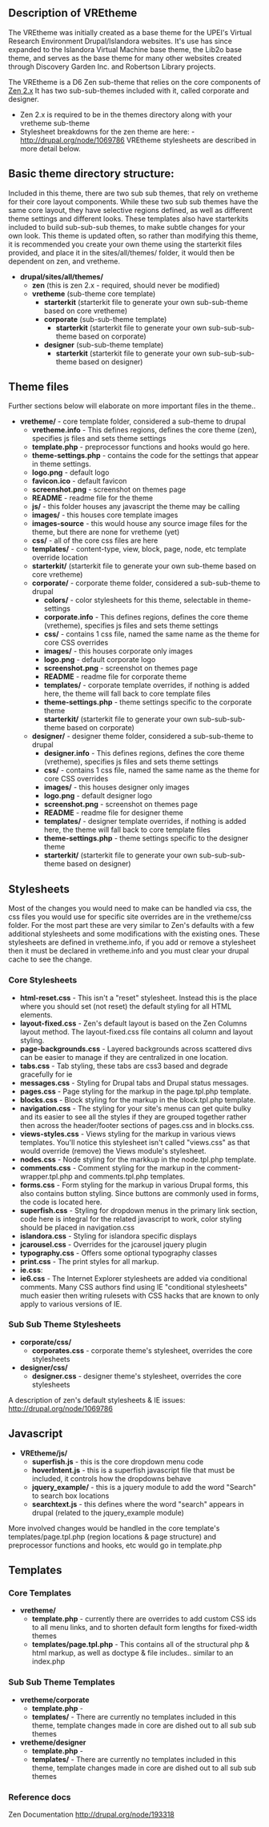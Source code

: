## Description of VREtheme

The VREtheme was initially created as a base theme for the UPEI's Virtual Research Environment Drupal/Islandora websites. It's use has since expanded to the Islandora Virtual Machine base theme, the Lib2o base theme, and serves as the base theme for many other websites created through Discovery Garden Inc. and Robertson Library projects. 

The VREtheme is a D6 Zen sub-theme that relies on the core components of [Zen 2.x](http://drupal.org/project/zen) It has two sub-sub-themes included with it, called corporate and designer. 

* Zen 2.x is required to be in the themes directory along with your vretheme sub-theme
* Stylesheet breakdowns for the zen theme are here: - http://drupal.org/node/1069786 VREtheme stylesheets are described in more detail below.

## Basic theme directory structure:

Included in this theme, there are two sub sub themes, that rely on vretheme for their core layout components. While these two sub sub themes have the same core layout, they have selective regions defined, as well as different theme settings and different looks. These templates also have starterkits included to build sub-sub-sub themes, to make subtle changes for your own look. This theme is updated often, so rather than modifying this theme, it is recommended you create your own theme using the starterkit files provided, and place it in the sites/all/themes/ folder, it would then be dependent on zen, and vretheme. 

* **drupal/sites/all/themes/**
  * **zen** (this is zen 2.x - required, should never be modified)
  * **vretheme** (sub-theme core template)
      * **starterkit** (starterkit file to generate your own sub-sub-theme based on core vretheme)
      * **corporate** (sub-sub-theme template)
          * **starterkit** (starterkit file to generate your own sub-sub-sub-theme based on corporate)
      * **designer** (sub-sub-theme template)
           * **starterkit** (starterkit file to generate your own sub-sub-sub-theme based on designer)

## Theme files 
Further sections below will elaborate on more important files in the theme..

* **vretheme/** - core template folder, considered a sub-theme to drupal
  * **vretheme.info** - This defines regions, defines the core theme (zen), specifies js files and sets theme settings
  * **template.php** - preprocessor functions and hooks would go here.
  * **theme-settings.php** - contains the code for the settings that appear in theme settings.
  * **logo.png** - default logo
  * **favicon.ico** - default favicon
  * **screenshot.png** - screenshot on themes page
  * **README** - readme file for the theme
  * **js/** - this folder houses any javascript the theme may be calling
  * **images/** - this houses core template images
  * **images-source** - this would house any source image files for the theme, but there are none for vretheme (yet)
  * **css/** - all of the core css files are here
  * **templates/** - content-type, view, block, page, node, etc template override location
  * **starterkit/** (starterkit file to generate your own sub-theme based on core vretheme)
  * **corporate/** - corporate theme folder, considered a sub-sub-theme to drupal
      * **colors/** - color stylesheets for this theme, selectable in theme-settings
      * **corporate.info** - This defines regions, defines the core theme (vretheme), specifies js files and sets theme settings
      * **css/** - contains 1 css file, named the same name as the theme for core CSS overrides
      * **images/** - this houses corporate only images
      * **logo.png** - default corporate logo
      * **screenshot.png** - screenshot on themes page
      * **README** - readme file for corporate  theme
      * **templates/** - corporate template overrides, if nothing is added here, the theme will fall back to core template files
      * **theme-settings.php** - theme settings specific to the corporate theme
      * **starterkit/** (starterkit file to generate your own sub-sub-sub-theme based on corporate)
  * **designer/** - designer theme folder, considered a sub-sub-theme to drupal
      * **designer.info** - This defines regions, defines the core theme (vretheme), specifies js files and sets theme settings
      * **css/** - contains 1 css file, named the same name as the theme for core CSS overrides
      * **images/** - this houses designer only images
      * **logo.png** - default designer logo
      * **screenshot.png** - screenshot on themes page
      * **README** - readme file for designer theme
      * **templates/** - designer template overrides, if nothing is added here, the theme will fall back to core template files
      * **theme-settings.php** - theme settings specific to the designer theme
      * **starterkit/** (starterkit file to generate your own sub-sub-sub-theme based on designer)

## Stylesheets

Most of the changes you would need to make can be handled via css, the css files you would use for specific site overrides are in the vretheme/css folder. For the most part these are very similar to Zen's defaults with a few additional stylesheets and some modifications with the existing ones. These stylesheets are defined in vretheme.info, if you add or remove a stylesheet then it must be declared in vretheme.info and you must clear your drupal cache to see the change.

### Core Stylesheets

* **html-reset.css** - This isn't a "reset" stylesheet. Instead this is the place where you should set (not reset) the default styling for all HTML elements.
* **layout-fixed.css** - Zen's default layout is based on the Zen Columns layout method. The layout-fixed.css file contains all column and layout styling.
* **page-backgrounds.css** - Layered backgrounds across scattered divs can be easier to manage if they are centralized in one location.
* **tabs.css** - Tab styling, these tabs are css3 based and degrade gracefully for ie
* **messages.css** - Styling for Drupal tabs and Drupal status messages.
* **pages.css** - Page styling for the markup in the page.tpl.php template.
* **blocks.css** - Block styling for the markup in the block.tpl.php template.
* **navigation.css** - The styling for your site's menus can get quite bulky and its easier to see all the styles if they are grouped together rather then across the header/footer sections of pages.css and in blocks.css.
* **views-styles.css** - Views styling for the markup in various views templates. You'll notice this stylesheet isn't called "views.css" as that would override (remove) the Views module's stylesheet.
* **nodes.css** - Node styling for the markkup in the node.tpl.php template.
* **comments.css** - Comment styling for the markup in the comment-wrapper.tpl.php and comments.tpl.php templates.
* **forms.css** - Form styling for the markup in various Drupal forms, this also contains button styling. Since buttons are commonly used in forms, the code is located here.
* **superfish.css** - Styling for dropdown menus in the primary link section, code here is integral for the related javascript to work, color styling should be placed in navigation.css
* **islandora.css** - Styling for islandora specific displays
* **jcarousel.css** - Overrides for the jcarousel jquery plugin
* **typography.css** - Offers some optional typography classes
* **print.css** - The print styles for all markup.
* **ie.css**:
* **ie6.css** - The Internet Explorer stylesheets are added via conditional comments. Many CSS authors find using IE "conditional stylesheets" much easier then writing rulesets with CSS hacks that are known to only apply to various versions of IE.

### Sub Sub Theme Stylesheets

  * **corporate/css/**
    * **corporates.css** - corporate theme's stylesheet, overrides the core stylesheets
  * **designer/css/**
    * **designer.css** - designer theme's stylesheet, overrides the core stylesheets

A description of zen's default stylesheets & IE issues: http://drupal.org/node/1069786

## Javascript

* **VREtheme/js/**
  * **superfish.js** - this is the core dropdown menu code
  * **hoverIntent.js** - this is a superfish javascript file that must be included, it controls how the dropdowns behave
  * **jquery_example/** - this is a jquery module to add the word "Search" to search box locations
  * **searchtext.js** - this defines where the word "search" appears in drupal (related to the jquery_example module)

More involved changes would be handled in the core template's templates/page.tpl.php (region locations & page structure) and preprocessor functions and hooks, etc would go in template.php

## Templates
### Core Templates

* **vretheme/**
  * **template.php** - currently there are overrides to add custom CSS ids to all menu links, and to shorten default form lengths for fixed-width themes
  * **templates/page.tpl.php** - This contains all of the structural php & html markup, as well as doctype & file includes.. similar to an index.php

### Sub Sub Theme Templates

* **vretheme/corporate**
  * **template.php** -
  * **templates/** - There are currently no templates included in this theme, template changes made in core are dished out to all sub sub themes
* **vretheme/designer**
  * **template.php** -
  * **templates/** - There are currently no templates included in this theme, template changes made in core are dished out to all sub sub themes


### Reference docs

Zen Documentation
http://drupal.org/node/193318
